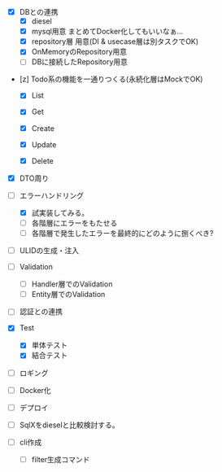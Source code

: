 - [x] DBとの連携
  - [x] diesel
  - [x] mysql用意 まとめてDocker化してもいいなぁ...
  - [x] repository層 用意(DI & usecase層は別タスクでOK)
  - [x] OnMemoryのRepository用意
  - [ ] DBに接続したRepository用意

- [z] Todo系の機能を一通りつくる(永続化層はMockでOK)
  - [x] List
  - [x] Get
  - [x] Create
  - [x] Update
  - [x] Delete


- [x] DTO周り
- [ ] エラーハンドリング
  - [x] 試実装してみる。
  - [ ] 各階層にエラーをもたせる
  - [ ] 各階層で発生したエラーを最終的にどのように捌くべき?
- [ ] ULIDの生成・注入
- [ ] Validation
  - [ ] Handler層でのValidation
  - [ ] Entity層でのValidation
- [ ] 認証との連携
- [x] Test
  - [x] 単体テスト
  - [x] 結合テスト
- [ ] ロギング
- [ ] Docker化
- [ ] デプロイ
- [ ] SqlXをdieselと比較検討する。


- [ ] cli作成
  - [ ] filter生成コマンド 
